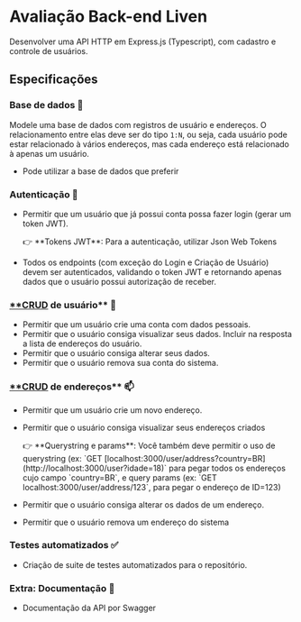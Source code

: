 # Avaliação Back-end Liven

Desenvolver uma API HTTP em Express.js (Typescript), com cadastro e controle de usuários.

## Especificações

### **Base de dados** 💾

Modele uma base de dados com registros de usuário e endereços. O relacionamento entre elas deve ser do tipo `1:N`, ou seja, cada usuário pode estar relacionado à vários endereços, mas cada endereço está relacionado à apenas um usuário.

- Pode utilizar a base de dados que preferir

### Autenticação 🔐

- Permitir que um usuário que já possui conta possa fazer login (gerar um token JWT).

    <aside>
    👉 **Tokens JWT**: Para a autenticação, utilizar Json Web Tokens

    </aside>

- Todos os endpoints (com exceção do Login e Criação de Usuário) devem ser autenticados, validando o token JWT e retornando apenas dados que o usuário possui autorização de receber.

### [**CRUD](https://en.wikipedia.org/wiki/Create,_read,_update_and_delete) de usuário** 👥

- Permitir que um usuário crie uma conta com dados pessoais.
- Permitir que o usuário consiga visualizar seus dados. Incluir na resposta a lista de endereços do usuário.
- Permitir que o usuário consiga alterar seus dados.
- Permitir que o usuário remova sua conta do sistema.

### [**CRUD](https://en.wikipedia.org/wiki/Create,_read,_update_and_delete) de endereços** 📫

- Permitir que um usuário crie um novo endereço.
- Permitir que o usuário consiga visualizar seus endereços criados

    <aside>
    👉 **Querystring e params**: Você também deve permitir o uso de querystring (ex: `GET [localhost:3000/user/address?country=BR](http://localhost:3000/user?idade=18)` para pegar todos os endereços cujo campo `country=BR`, e query params (ex: `GET localhost:3000/user/address/123`, para pegar o endereço de ID=123)

    </aside>

- Permitir que o usuário consiga alterar os dados de um endereço.
- Permitir que o usuário remova um endereço do sistema

### Testes automatizados ✅

- Criação de suite de testes automatizados para o repositório.

### Extra: Documentação 📃

- Documentação da API por Swagger